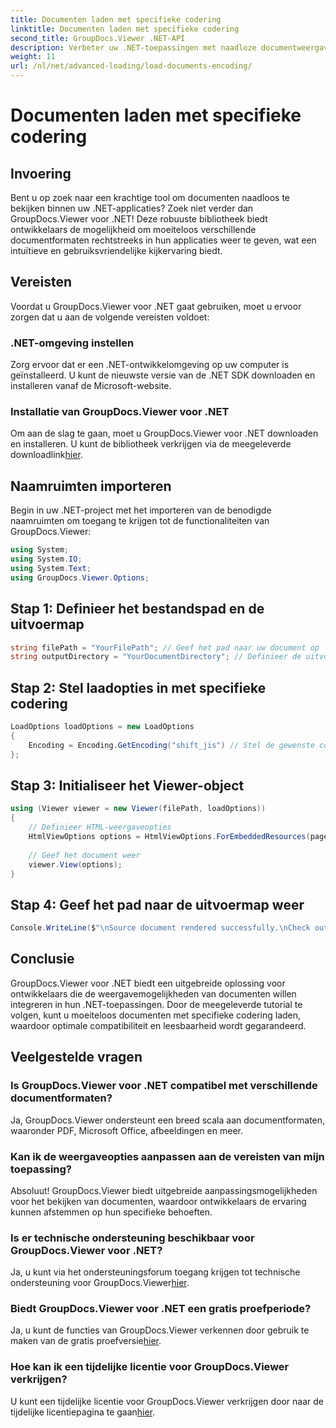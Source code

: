 ```yaml
---
title: Documenten laden met specifieke codering
linktitle: Documenten laden met specifieke codering
second_title: GroupDocs.Viewer .NET-API
description: Verbeter uw .NET-toepassingen met naadloze documentweergave met GroupDocs.Viewer voor .NET. Laad moeiteloos documenten met specifieke codering en pas de kijkervaring aan.
weight: 11
url: /nl/net/advanced-loading/load-documents-encoding/
---
```


# Documenten laden met specifieke codering

## Invoering
Bent u op zoek naar een krachtige tool om documenten naadloos te bekijken binnen uw .NET-applicaties? Zoek niet verder dan GroupDocs.Viewer voor .NET! Deze robuuste bibliotheek biedt ontwikkelaars de mogelijkheid om moeiteloos verschillende documentformaten rechtstreeks in hun applicaties weer te geven, wat een intuïtieve en gebruiksvriendelijke kijkervaring biedt.
## Vereisten
Voordat u GroupDocs.Viewer voor .NET gaat gebruiken, moet u ervoor zorgen dat u aan de volgende vereisten voldoet:
### .NET-omgeving instellen
Zorg ervoor dat er een .NET-ontwikkelomgeving op uw computer is geïnstalleerd. U kunt de nieuwste versie van de .NET SDK downloaden en installeren vanaf de Microsoft-website.
### Installatie van GroupDocs.Viewer voor .NET
 Om aan de slag te gaan, moet u GroupDocs.Viewer voor .NET downloaden en installeren. U kunt de bibliotheek verkrijgen via de meegeleverde downloadlink[hier](https://releases.groupdocs.com/viewer/net/).

## Naamruimten importeren
Begin in uw .NET-project met het importeren van de benodigde naamruimten om toegang te krijgen tot de functionaliteiten van GroupDocs.Viewer:
```csharp
using System;
using System.IO;
using System.Text;
using GroupDocs.Viewer.Options;
```

## Stap 1: Definieer het bestandspad en de uitvoermap
```csharp
string filePath = "YourFilePath"; // Geef het pad naar uw document op
string outputDirectory = "YourDocumentDirectory"; // Definieer de uitvoermap voor gerenderde pagina's
```
## Stap 2: Stel laadopties in met specifieke codering
```csharp
LoadOptions loadOptions = new LoadOptions
{
    Encoding = Encoding.GetEncoding("shift_jis") // Stel de gewenste codering in (bijvoorbeeld shift_jis)
};
```
## Stap 3: Initialiseer het Viewer-object
```csharp
using (Viewer viewer = new Viewer(filePath, loadOptions))
{
    // Definieer HTML-weergaveopties
    HtmlViewOptions options = HtmlViewOptions.ForEmbeddedResources(pageFilePathFormat);
    
    // Geef het document weer
    viewer.View(options);
}
```
## Stap 4: Geef het pad naar de uitvoermap weer
```csharp
Console.WriteLine($"\nSource document rendered successfully.\nCheck output in {outputDirectory}.");
```

## Conclusie
GroupDocs.Viewer voor .NET biedt een uitgebreide oplossing voor ontwikkelaars die de weergavemogelijkheden van documenten willen integreren in hun .NET-toepassingen. Door de meegeleverde tutorial te volgen, kunt u moeiteloos documenten met specifieke codering laden, waardoor optimale compatibiliteit en leesbaarheid wordt gegarandeerd.
## Veelgestelde vragen
### Is GroupDocs.Viewer voor .NET compatibel met verschillende documentformaten?
Ja, GroupDocs.Viewer ondersteunt een breed scala aan documentformaten, waaronder PDF, Microsoft Office, afbeeldingen en meer.
### Kan ik de weergaveopties aanpassen aan de vereisten van mijn toepassing?
Absoluut! GroupDocs.Viewer biedt uitgebreide aanpassingsmogelijkheden voor het bekijken van documenten, waardoor ontwikkelaars de ervaring kunnen afstemmen op hun specifieke behoeften.
### Is er technische ondersteuning beschikbaar voor GroupDocs.Viewer voor .NET?
 Ja, u kunt via het ondersteuningsforum toegang krijgen tot technische ondersteuning voor GroupDocs.Viewer[hier](https://forum.groupdocs.com/c/viewer/9).
### Biedt GroupDocs.Viewer voor .NET een gratis proefperiode?
Ja, u kunt de functies van GroupDocs.Viewer verkennen door gebruik te maken van de gratis proefversie[hier](https://releases.groupdocs.com/).
### Hoe kan ik een tijdelijke licentie voor GroupDocs.Viewer verkrijgen?
 U kunt een tijdelijke licentie voor GroupDocs.Viewer verkrijgen door naar de tijdelijke licentiepagina te gaan[hier](https://purchase.groupdocs.com/temporary-license/).